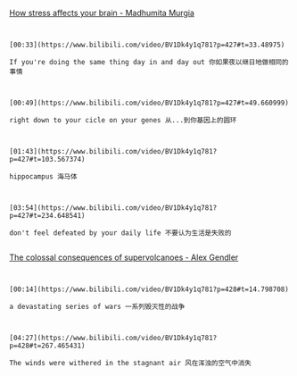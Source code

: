 [How stress affects your brain - Madhumita Murgia](https://www.bilibili.com/video/BV1Dk4y1q781?p=427)

```ad-note


[00:33](https://www.bilibili.com/video/BV1Dk4y1q781?p=427#t=33.48975)

If you're doing the same thing day in and day out 你如果夜以继日地做相同的事情

```

```ad-note


[00:49](https://www.bilibili.com/video/BV1Dk4y1q781?p=427#t=49.660999)

right down to your cicle on your genes 从...到你基因上的圆环

```

```ad-note


[01:43](https://www.bilibili.com/video/BV1Dk4y1q781?p=427#t=103.567374)

hippocampus 海马体

```
```ad-note


[03:54](https://www.bilibili.com/video/BV1Dk4y1q781?p=427#t=234.648541)

don't feel defeated by your daily life 不要认为生活是失败的


```

[The colossal consequences of supervolcanoes - Alex Gendler](https://www.bilibili.com/video/BV1Dk4y1q781?p=428)

```ad-note


[00:14](https://www.bilibili.com/video/BV1Dk4y1q781?p=428#t=14.798708)

a devastating series of wars 一系列毁灭性的战争

```
```ad-note


[04:27](https://www.bilibili.com/video/BV1Dk4y1q781?p=428#t=267.465431)

The winds were withered in the stagnant air 风在浑浊的空气中消失

```